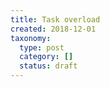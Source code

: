 ```yaml
---
title: Task overload
created: 2018-12-01
taxonomy:
  type: post
  category: []
  status: draft
---
```

